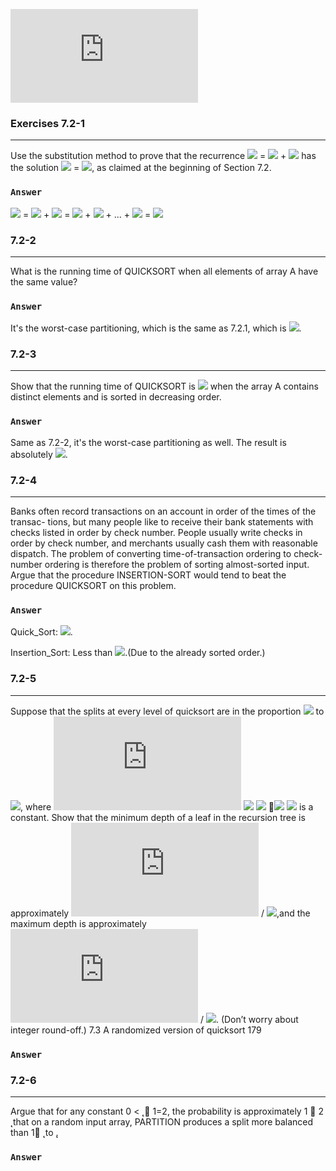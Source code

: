 ![](http://latex.codecogs.com/gif.latex?)

### Exercises 7.2-1
***
Use the substitution method to prove that the recurrence ![](http://latex.codecogs.com/gif.latex?T\left(n\right)) = ![](http://latex.codecogs.com/gif.latex?T\left(n-1\right)) + ![](http://latex.codecogs.com/gif.latex?\Theta\left(n\right)) has the
solution ![](http://latex.codecogs.com/gif.latex?T\left(n\right)) = ![](http://latex.codecogs.com/gif.latex?\Theta\left(n^{2}\right)), as claimed at the beginning of Section 7.2.

### `Answer`
![](http://latex.codecogs.com/gif.latex?T\left(n\right)) = ![](http://latex.codecogs.com/gif.latex?T\left(n-1\right)) + ![](http://latex.codecogs.com/gif.latex?\Theta\left(n\right)) = ![](http://latex.codecogs.com/gif.latex?\Theta\left(n\right)) + ![](http://latex.codecogs.com/gif.latex?\Theta\left(n-1\right)) + ... + ![](http://latex.codecogs.com/gif.latex?\Theta\left(1\right)) = ![](http://latex.codecogs.com/gif.latex?\Theta\left(n^{2}\right))


### 7.2-2
***
What is the running time of QUICKSORT when all elements of array A have the same value?

### `Answer`
It's the worst-case partitioning, which is the same as 7.2.1, which is ![](http://latex.codecogs.com/gif.latex?\Theta\left(n^{2}\right)).


### 7.2-3
***
Show that the running time of QUICKSORT is ![](http://latex.codecogs.com/gif.latex?\Theta\left(n^{2}\right)) when the array A contains distinct elements and is sorted in decreasing order.

### `Answer`
Same as 7.2-2, it's the worst-case partitioning as well. The result is absolutely ![](http://latex.codecogs.com/gif.latex?\Theta\left(n^{2}\right)).


### 7.2-4
***
Banks often record transactions on an account in order of the times of the transac- tions, but many people like to receive their bank statements with checks listed in order by check number. People usually write checks in order by check number, and merchants usually cash them with reasonable dispatch. The problem of converting time-of-transaction ordering to check-number ordering is therefore the problem of sorting almost-sorted input. Argue that the procedure INSERTION-SORT would tend to beat the procedure QUICKSORT on this problem.

### `Answer`

Quick_Sort: ![](http://latex.codecogs.com/gif.latex?\Theta\left(n^{2}\right)).

Insertion_Sort: Less than ![](http://latex.codecogs.com/gif.latex?\Theta\left(n^{2}\right)).(Due to the already sorted order.)


### 7.2-5
***
Suppose that the splits at every level of quicksort are in the proportion ![](http://latex.codecogs.com/gif.latex?!1\-\\alpha) to ![](http://latex.codecogs.com/gif.latex?\alpha), where ![](http://latex.codecogs.com/gif.latex?0) ![](http://latex.codecogs.com/gif.latex?<) ![](http://latex.codecogs.com/gif.latex?\alpha) 􏰎![](http://latex.codecogs.com/gif.latex?\leq)  ![](http://latex.codecogs.com/gif.latex?\frac{1}{2}) is a constant. Show that the minimum depth of a leaf in the recursion tree is approximately ![](http://latex.codecogs.com/gif.latex?-lgn) / ![](http://latex.codecogs.com/gif.latex?lg\alpha),and the maximum depth is approximately ![](http://latex.codecogs.com/gif.latex?-lgn) / ![](http://latex.codecogs.com/gif.latex?lg\left(1-\alpha\right)). (Don’t worry about integer round-off.)
7.3 A randomized version of quicksort 179

### `Answer`



### 7.2-6
***
Argue that for any constant 0 <  ̨ 􏰎 1=2, the probability is approximately 1 􏰐 2 ̨ that on a random input array, PARTITION produces a split more balanced than 1􏰐 ̨ to  ̨.

### `Answer`



